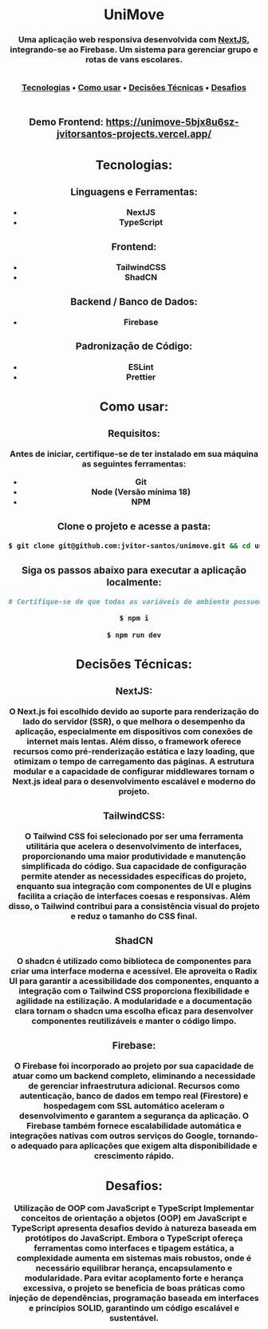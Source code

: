 <div align="center">
  <h1>UniMove</h1>
  <h3>Uma aplicação web responsiva desenvolvida com <a href="https://nextjs.org/">NextJS</a>, integrando-se ao Firebase. Um sistema para gerenciar grupo e rotas de vans escolares.</p>
<br/>

<div align="center">
  <a href="#tecnologias">Tecnologias</a> •
  <a href="#como-usar">Como usar</a> •
  <a href="#decisões-técnicas">Decisões Técnicas</a> •
  <a href="#desafios">Desafios</a>
</div>

<br/>

<div>
  <h3>Demo Frontend: <a href="https://unimove-5bjx8u6sz-jvitorsantos-projects.vercel.app/">https://unimove-5bjx8u6sz-jvitorsantos-projects.vercel.app/</a></h3>
</div>

<div>
  <h2 id="tecnologias">Tecnologias:</h2>
  <h3>Linguagens e Ferramentas:</h3>
  <ul>
    <li>NextJS</li>
    <li>TypeScript</li>
  </ul>

  <h3>Frontend:</h3>
  <ul>
    <li>TailwindCSS</li>
    <li>ShadCN</li>
  </ul>

  <h3>Backend / Banco de Dados:</h3>
  <ul>
    <li>Firebase</li>
  </ul>

  <h3>Padronização de Código:</h3>
  <ul>
    <li>ESLint</li>
    <li>Prettier</li>
  </ul>
</div>

<div>
  <h2 id="como-usar">Como usar:</h2>
  <h3>Requisitos:</h3>
  <p>
    Antes de iniciar, certifique-se de ter instalado em sua máquina as seguintes ferramentas:
  </p>

  <ul>
    <li>Git</li>
    <li>Node (Versão mínima 18)</li>
    <li>NPM</li>
  </ul>

  <h3>Clone o projeto e acesse a pasta:</h3>

  ```bash
  $ git clone git@github.com:jvitor-santos/unimove.git && cd unimove
  ```

  <h3>Siga os passos abaixo para executar a aplicação localmente:</h3>

  ```bash
  # Certifique-se de que todas as variáveis de ambiente possuem as chaves das APIs ativas.

  $ npm i

  $ npm run dev
  ```

</div>

<div>
  <h2 id="decisões-técnicas">Decisões Técnicas:</h2>
  <h3>NextJS:</h3>
  <p>O Next.js foi escolhido devido ao suporte para renderização do lado do servidor (SSR), o que melhora o desempenho da aplicação, especialmente em dispositivos com conexões de internet mais lentas. Além disso, o framework oferece recursos como pré-renderização estática e lazy loading, que otimizam o tempo de carregamento das páginas. A estrutura modular e a capacidade de configurar middlewares tornam o Next.js ideal para o desenvolvimento escalável e moderno do projeto.</p>

  <h3>TailwindCSS:</h3>
  <p>O Tailwind CSS foi selecionado por ser uma ferramenta utilitária que acelera o desenvolvimento de interfaces, proporcionando uma maior produtividade e manutenção simplificada do código. Sua capacidade de configuração permite atender as necessidades específicas do projeto, enquanto sua integração com componentes de UI e plugins facilita a criação de interfaces coesas e responsivas. Além disso, o Tailwind contribui para a consistência visual do projeto e reduz o tamanho do CSS final.</p>

  <h3>ShadCN</h3>
  <p>O shadcn é utilizado como biblioteca de componentes para criar uma interface moderna e acessível. Ele aproveita o Radix UI para garantir a acessibilidade dos componentes, enquanto a integração com o Tailwind CSS proporciona flexibilidade e agilidade na estilização. A modularidade e a documentação clara tornam o shadcn uma escolha eficaz para desenvolver componentes reutilizáveis e manter o código limpo.</p>

  <h3>Firebase:</h3>
  <p>O Firebase foi incorporado ao projeto por sua capacidade de atuar como um backend completo, eliminando a necessidade de gerenciar infraestrutura adicional. Recursos como autenticação, banco de dados em tempo real (Firestore) e hospedagem com SSL automático aceleram o desenvolvimento e garantem a segurança da aplicação. O Firebase também fornece escalabilidade automática e integrações nativas com outros serviços do Google, tornando-o adequado para aplicações que exigem alta disponibilidade e crescimento rápido.</p>
</div>

<div>
  <h2 id="desafios">Desafios:</h2>
  <p>Utilização de OOP com JavaScript e TypeScript
Implementar conceitos de orientação a objetos (OOP) em JavaScript e TypeScript apresenta desafios devido à natureza baseada em protótipos do JavaScript. Embora o TypeScript ofereça ferramentas como interfaces e tipagem estática, a complexidade aumenta em sistemas mais robustos, onde é necessário equilibrar herança, encapsulamento e modularidade. Para evitar acoplamento forte e herança excessiva, o projeto se beneficia de boas práticas como injeção de dependências, programação baseada em interfaces e princípios SOLID, garantindo um código escalável e sustentável.</p>
</div>
